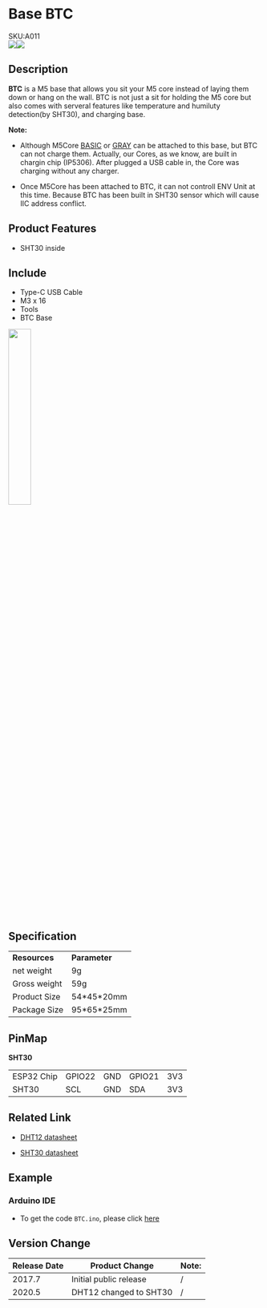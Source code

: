 # Base BTC

<div class="badge badge-pill badge-primary product_sku_tag">SKU:A011</div>

<div class="product_pic"><img src="assets/img/product_pics/module/module_btc_01.webp"><img src="assets/img/product_pics/module/module_btc_02.webp"></div>

##  Description

**BTC** is a M5 base that allows you sit your M5 core instead of laying them down or hang on the wall. BTC is not just a sit for holding the M5 core but also comes with serveral features like temperature and humiluty detection(by SHT30), and charging base.

**Note:**

* Although M5Core [BASIC](https://docs.m5stack.com/#/en/core/basic) or [GRAY](https://docs.m5stack.com/#/en/core/gray) can be attached to this base, but BTC can not charge them. Actually, our Cores, as we know, are built in chargin chip (IP5306). After plugged a USB cable in, the Core was charging without any charger.

* Once M5Core has been attached to BTC, it can not controll ENV Unit at this time. Because BTC has been built in SHT30 sensor which will cause IIC address conflict.

## Product Features

-  SHT30 inside

## Include

-  Type-C USB Cable
-  M3 x 16
-  Tools
-  BTC Base

<img src="assets/img/product_pics/module/module_btc_04.webp" width="30%" height="30%">

## Specification

<table>
   <tr style="font-weight:bold">
      <td>Resources</td>
      <td>Parameter</td>
   </tr>
   <tr>
      <td>net weight</td>
      <td>9g</td>
   </tr>
   <tr>
      <td>Gross weight</td>
      <td>59g</td>
   </tr>
   <tr>
      <td>Product Size</td>
      <td>54*45*20mm</td>
   </tr>
   <tr>
      <td>Package Size</td>
      <td>95*65*25mm</td>
   </tr>
 </table>

## PinMap

**SHT30**

<table>
 <tr><td>ESP32 Chip</td><td>GPIO22</td><td>GND</td><td>GPIO21</td><td>3V3</td></tr>
 <tr><td>SHT30</td><td>SCL</td><td>GND</td><td>SDA</td><td>3V3</td></tr>
</table>


## Related Link

- [DHT12 datasheet](https://m5stack.oss-cn-shenzhen.aliyuncs.com/resource/docs/datasheet/hat/DHT12_en.pdf)

- [SHT30 datasheet](https://m5stack.oss-cn-shenzhen.aliyuncs.com/resource/docs/datasheet/unit/SHT3x_Datasheet_digital.pdf)

## Example

### Arduino IDE

- To get the code `BTC.ino`, please click [here](https://github.com/m5stack/M5-ProductExampleCodes/tree/master/Base/BTC/Arduino/BTC2.1)

## Version Change

<table>
   <thead>
      <tr> 
         <th>Release Date</th>
         <th>Product Change</th>
         <th>Note:</th>
      </tr>
   </thead>    
   <tbody>
      <tr>
         <td>2017.7</td>
         <td>Initial public release</td>
         <td>/</td>
      </tr>
      <tr>
         <td>2020.5</td>
         <td>DHT12 changed to SHT30</td>
         <td>/</td>
      </tr>
   <tbody>
</table>


<script>

   var purchase_link = 'https://m5stack.com/collections/m5-base/products/btc-standing-base';

   anchor_search(purchase_link);
   scrollFunc();

</script>